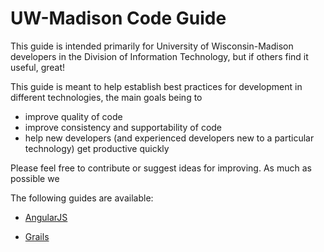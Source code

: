 UW-Madison Code Guide
==========

This guide is intended primarily for University of Wisconsin-Madison developers in the Division of Information Technology, but if others find it useful, great!

This guide is meant to help establish best practices for development in different technologies, the main goals being to

- improve quality of code
- improve consistency and supportability of code
- help new developers (and experienced developers new to a particular technology) get productive quickly

Please feel free to contribute or suggest ideas for improving. As much as possible we

The following guides are available:

- [AngularJS](angularjs/README.md)

- [Grails](grails/README.md)

